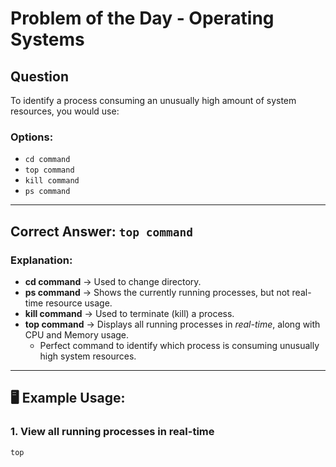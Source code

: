 # Problem of the Day - Operating Systems

##  Question
To identify a process consuming an unusually high amount of system resources, you would use:

### Options:
- `cd command`
- `top command`
- `kill command`
- `ps command`

---

## Correct Answer: `top command`

### Explanation:
- **cd command** → Used to change directory.  
- **ps command** → Shows the currently running processes, but not real-time resource usage.  
- **kill command** → Used to terminate (kill) a process.  
- **top command** → Displays all running processes in *real-time*, along with CPU and Memory usage.  
  - Perfect command to identify which process is consuming unusually high system resources.

---

## 🖥️ Example Usage:

### 1. View all running processes in real-time
```bash
top
